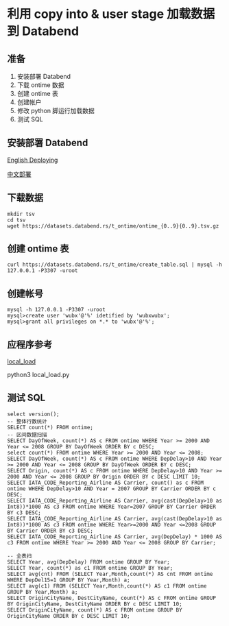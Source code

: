 # 利用 copy into & user stage 加载数据到 Databend 

## 准备
1. 安装部署 Databend 
2. 下载 ontime 数据
3. 创建 ontime 表
4. 创建帐户
5. 修改 python 脚运行加载数据
6. 测试 SQL

## 安装部署 Databend 
[English Deploying](https://databend.rs/doc/deploy/deploying-databend)

[中文部署](https://mp.weixin.qq.com/s/6lEb0JiwOrzxVGD_Acc10g)

## 下载数据

```
mkdir tsv
cd tsv 
wget https://datasets.databend.rs/t_ontime/ontime_{0..9}{0..9}.tsv.gz
```

## 创建 ontime 表

```
curl https://datasets.databend.rs/t_ontime/create_table.sql | mysql -h 127.0.0.1 -P3307 -uroot 
```

## 创建帐号
```
mysql -h 127.0.0.1 -P3307 -uroot
mysql>create user 'wubx'@'%' idetified by 'wubxwubx';
mysql>grant all privileges on *.* to 'wubx'@'%';
```

## 应程序参考

[local_load](./local_load.py)

python3 local_load.py

## 测试 SQL
```
select version();
-- 整体行数统计
SELECT count(*) FROM ontime;
-- 区间数据扫描
SELECT DayOfWeek, count(*) AS c FROM ontime WHERE Year >= 2000 AND Year <= 2008 GROUP BY DayOfWeek ORDER BY c DESC;
select count(*) FROM ontime WHERE Year >= 2000 AND Year <= 2008;
SELECT DayOfWeek, count(*) AS c FROM ontime WHERE DepDelay>10 AND Year >= 2000 AND Year <= 2008 GROUP BY DayOfWeek ORDER BY c DESC;
SELECT Origin, count(*) AS c FROM ontime WHERE DepDelay>10 AND Year >= 2000 AND Year <= 2008 GROUP BY Origin ORDER BY c DESC LIMIT 10;
SELECT IATA_CODE_Reporting_Airline AS Carrier, count() as c FROM ontime WHERE DepDelay>10 AND Year = 2007 GROUP BY Carrier ORDER BY c DESC;
SELECT IATA_CODE_Reporting_Airline AS Carrier, avg(cast(DepDelay>10 as Int8))*1000 AS c3 FROM ontime WHERE Year=2007 GROUP BY Carrier ORDER BY c3 DESC;
SELECT IATA_CODE_Reporting_Airline AS Carrier, avg(cast(DepDelay>10 as Int8))*1000 AS c3 FROM ontime WHERE Year>=2000 AND Year <=2008 GROUP BY Carrier ORDER BY c3 DESC;
SELECT IATA_CODE_Reporting_Airline AS Carrier, avg(DepDelay) * 1000 AS c3 FROM ontime WHERE Year >= 2000 AND Year <= 2008 GROUP BY Carrier;

-- 全表扫
SELECT Year, avg(DepDelay) FROM ontime GROUP BY Year;
SELECT Year, count(*) as c1 FROM ontime GROUP BY Year;
SELECT avg(cnt) FROM (SELECT Year,Month,count(*) AS cnt FROM ontime WHERE DepDel15=1 GROUP BY Year,Month) a;
SELECT avg(c1) FROM (SELECT Year,Month,count(*) AS c1 FROM ontime GROUP BY Year,Month) a;
SELECT OriginCityName, DestCityName, count(*) AS c FROM ontime GROUP BY OriginCityName, DestCityName ORDER BY c DESC LIMIT 10;
SELECT OriginCityName, count(*) AS c FROM ontime GROUP BY OriginCityName ORDER BY c DESC LIMIT 10;
```

